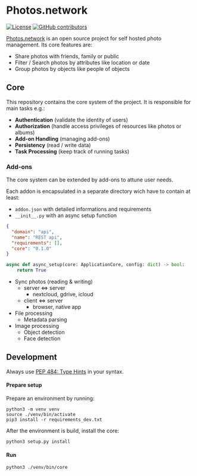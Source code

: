 # Photos.network

[![License](https://img.shields.io/github/license/photos.network/core)](./LICENSE.md)
[![GitHub contributors](https://img.shields.io/github/contributors/photos.network/core)](https://github.com/photos.network/core/graphs/contributors)

[Photos.network](https://photos.network) is an open source project for self hosted photo management.
Its core features are:
 - Share photos with friends, family or public
 - Filter / Search photos by attributes like location or date
 - Group photos by objects like people of objects

## Core
This repository contains the core system of the project.
It is responsible for main tasks e.g.:
 - **Authentication**  (validate the identity of users)
 - **Authorization**  (handle access privileges of resources like photos or albums)
 - **Add-on Handling**  (managing add-ons)
 - **Persistency**  (read / write data)
 - **Task Processing**  (keep track of running tasks)

### Add-ons
The core system can be extended by add-ons to attune user needs.

Each addon is encapsulated in a separate directory wich have to contain at least:
- `addon.json` with detailed informations and requirements
- `__init__.py` with an async setup function

```json
{
  "domain": "api",
  "name": "REST api",
  "requirements": [],
  "core": "0.1.0"
}
```

```python
async def async_setup(core: ApplicationCore, config: dict) -> bool:
    return True
```


 - Sync photos (reading & writing)
   - server <=> server
     - nextcloud, gdrive, icloud
   - client <=> server
     - browser, native app
 - File processing
   - Metadata parsing
 - Image processing
   - Object detection
   - Face detection



## Development
Always use [PEP 484: Type Hints](https://www.python.org/dev/peps/pep-0484/) in your syntax.

#### Prepare setup
Prepare an environment by running:
```shell
python3 -m venv venv
source ./venv/bin/activate
pip3 install -r requirements_dev.txt
```

After the environment is build, install the core:
```shell
python3 setup.py install
```

#### Run
```shell
python3 ./venv/bin/core
```
